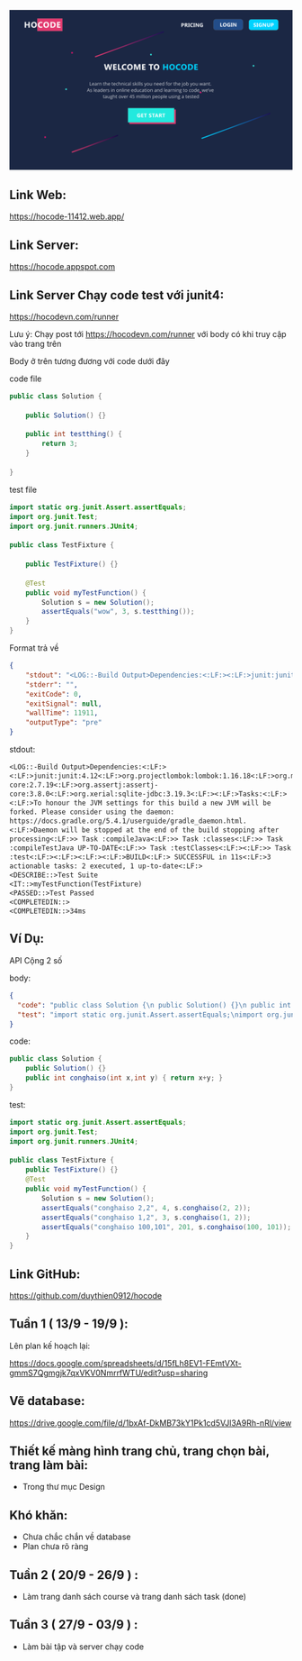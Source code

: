 ![alt text](https://github.com/duythien0912/hocode/blob/master/Design/Home%20-%202.png?raw=true)

## Link Web: 

https://hocode-11412.web.app/

## Link Server: 

https://hocode.appspot.com

## Link Server Chạy code test với junit4: 

https://hocodevn.com/runner

Lưu ý: Chạy post tới https://hocodevn.com/runner với body có khi truy cập vào trang trên

Body ở trên tương đương với code dưới đây

code file
```java
public class Solution {

    public Solution() {}

    public int testthing() {
        return 3;
    }

}
```

test file
```java
import static org.junit.Assert.assertEquals;
import org.junit.Test;
import org.junit.runners.JUnit4;

public class TestFixture {

    public TestFixture() {}

    @Test
    public void myTestFunction() {
        Solution s = new Solution();
        assertEquals("wow", 3, s.testthing());
    }
}
```

Format trả về

```json
{
    "stdout": "<LOG::-Build Output>Dependencies:<:LF:><:LF:>junit:junit:4.12<:LF:>org.projectlombok:lombok:1.16.18<:LF:>org.mockito:mockito-core:2.7.19<:LF:>org.assertj:assertj-core:3.8.0<:LF:>org.xerial:sqlite-jdbc:3.19.3<:LF:><:LF:>Tasks:<:LF:><:LF:>To honour the JVM settings for this build a new JVM will be forked. Please consider using the daemon: https://docs.gradle.org/5.4.1/userguide/gradle_daemon.html.<:LF:>Daemon will be stopped at the end of the build stopping after processing<:LF:>> Task :compileJava<:LF:>> Task :classes<:LF:>> Task :compileTestJava UP-TO-DATE<:LF:>> Task :testClasses<:LF:><:LF:>> Task :test<:LF:><:LF:><:LF:><:LF:>BUILD<:LF:> SUCCESSFUL in 11s<:LF:>3 actionable tasks: 2 executed, 1 up-to-date<:LF:>\n<DESCRIBE::>Test Suite\n<IT::>myTestFunction(TestFixture)\n<PASSED::>Test Passed\n<COMPLETEDIN::>\n<COMPLETEDIN::>34ms\n",
    "stderr": "",
    "exitCode": 0,
    "exitSignal": null,
    "wallTime": 11911,
    "outputType": "pre"
}
```

stdout:
```
<LOG::-Build Output>Dependencies:<:LF:><:LF:>junit:junit:4.12<:LF:>org.projectlombok:lombok:1.16.18<:LF:>org.mockito:mockito-core:2.7.19<:LF:>org.assertj:assertj-core:3.8.0<:LF:>org.xerial:sqlite-jdbc:3.19.3<:LF:><:LF:>Tasks:<:LF:><:LF:>To honour the JVM settings for this build a new JVM will be forked. Please consider using the daemon: https://docs.gradle.org/5.4.1/userguide/gradle_daemon.html.<:LF:>Daemon will be stopped at the end of the build stopping after processing<:LF:>> Task :compileJava<:LF:>> Task :classes<:LF:>> Task :compileTestJava UP-TO-DATE<:LF:>> Task :testClasses<:LF:><:LF:>> Task :test<:LF:><:LF:><:LF:><:LF:>BUILD<:LF:> SUCCESSFUL in 11s<:LF:>3 actionable tasks: 2 executed, 1 up-to-date<:LF:>
<DESCRIBE::>Test Suite
<IT::>myTestFunction(TestFixture)
<PASSED::>Test Passed
<COMPLETEDIN::>
<COMPLETEDIN::>34ms
```

## Ví Dụ:
API Cộng 2 số

body:
```json
{
  "code": "public class Solution {\n public Solution() {}\n public int conghaiso(int x,int y) { return x+y; }\n }",
  "test": "import static org.junit.Assert.assertEquals;\nimport org.junit.Test;\nimport org.junit.runners.JUnit4;\npublic class TestFixture {\npublic TestFixture() {}\n@Test\npublic void myTestFunction() {\nSolution s = new Solution();\nassertEquals(\"sum 4\", 4, s.conghaiso(2,2));\nassertEquals(\"sum 3\", 3, s.conghaiso(1,2));\n}\n}"
}
```

code:
```java
public class Solution {
    public Solution() {}
    public int conghaiso(int x,int y) { return x+y; }
}
```

test:
```java
import static org.junit.Assert.assertEquals;
import org.junit.Test;
import org.junit.runners.JUnit4;

public class TestFixture {
    public TestFixture() {}
    @Test
    public void myTestFunction() {
        Solution s = new Solution();
        assertEquals("conghaiso 2,2", 4, s.conghaiso(2, 2));
        assertEquals("conghaiso 1,2", 3, s.conghaiso(1, 2));
        assertEquals("conghaiso 100,101", 201, s.conghaiso(100, 101));
    }
}
```

## Link GitHub: 

https://github.com/duythien0912/hocode

## Tuần 1 ( 13/9 - 19/9 ):
Lên plan kế hoạch lại:

https://docs.google.com/spreadsheets/d/15fLh8EV1-FEmtVXt-gmmS7Qgmgjk7qxVKV0NmrrfWTU/edit?usp=sharing

## Vẽ database:

https://drive.google.com/file/d/1bxAf-DkMB73kY1Pk1cd5VJl3A9Rh-nRl/view


## Thiết kế màng hình trang chủ, trang chọn bài, trang làm bài:
- Trong thư mục Design

## Khó khăn: 
- Chưa chắc chắn về database
- Plan chưa rõ ràng

## Tuần 2 ( 20/9 - 26/9 ) : 
- Làm trang danh sách course và trang danh sách task (done) 

## Tuần 3 ( 27/9 - 03/9 ) : 
- Làm bài tập và server chạy code
